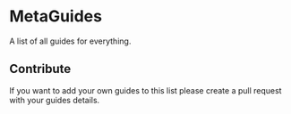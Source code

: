# MetaGuides

 A list of all guides for everything.

## Contribute

If you want to add your own guides to this list please create a pull request with your guides details.